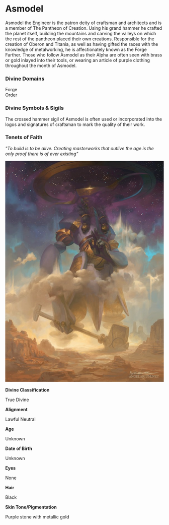 # Asmodel 

Asmodel the Engineer is the patron deity of craftsman and architects and is a member of The Pantheon of Creation. Using his grand hammer he crafted the planet itself, building the mountains and carving the valleys on which the rest of the pantheon placed their own creations. Responsible for the creation of Oberon and Titania, as well as having gifted the races with the knowledge of metalworking, he is affectionately known as the Forge Farther. Those who follow Asmodel as their Alpha are often seen with brass or gold inlayed into their tools, or wearing an article of purple clothing throughout the month of Asmodel.

### Divine Domains

Forge  
Order

### Divine Symbols & Sigils

The crossed hammer sigil of Asmodel is often used or incorporated into the logos and signatures of craftsman to mark the quality of their work.

### Tenets of Faith

_"To build is to be alive. Creating masterworks that outlive the age is the only proof there is of ever existing"_


![](notes/assets/Asmodel.jpg)

**Divine Classification**

True Divine

**Alignment**

Lawful Neutral


**Age**

Unknown

**Date of Birth**

Unknown

**Eyes**

None

**Hair**

Black

**Skin Tone/Pigmentation**

Purple stone with metallic gold